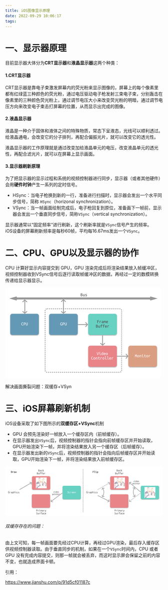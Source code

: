 ```yaml
---
title: iOS图像显示原理
date: 2022-09-29 10:06:17
tags:
---
```


# 一、显示器原理

目前显示器大体分为**CRT显示器**和**液晶显示器**这两个种类：

#### 1.CRT显示器

CRT显示器是靠电子束激发屏幕内的荧光粉来显示图像的，屏幕上的每个像素里都有红绿蓝三种颜色的荧光粉，通过电压驱动电子枪发射三束电子束，分别轰击在像素里的三种颜色荧光粉上，通过调节电压大小来改变荧光粉的明暗，通过调节电压方向来改变电子束击打屏幕的位置，从而显示出完成的图像。

#### 2.液晶显示器

液晶是一种介于固体和液体之间的特殊物质，常态下呈液态，光线可以顺利透过。给液晶通电，会改变它的分子排列，再配合偏振光片，就可以改变它的透光性。

液晶显示器的工作原理就是通过改变加给液晶单元的电压，改变液晶单元的透光性，再配合滤光片，就可以在屏幕上显示画面。

#### 3.显示器刷新原理

为了把显示器的显示过程和系统的视频控制器进行同步，显示器（或者其他硬件）会用**硬件时钟**产生一系列的定时信号。

- HSync：当电子枪换到新的一行，准备进行扫描时，显示器会发出一个水平同步信号，简称 `HSync`（horizonal synchronization）。
- VSync：当一帧画面绘制完成后，电子枪回复到原位，准备画下一帧前，显示器会发出一个垂直同步信号，简称`VSync`（vertical synchronization）。

显示器通常以“固定频率“进行刷新，这个刷新率就是`VSync`信号产生的频率。  
iOS设备的屏幕刷新频率是每秒60帧，平均每16.67ms发出一个`VSync`。

<!-- more -->

# 二、CPU、GPU以及显示器的协作

CPU 计算好显示内容提交到 GPU，GPU 渲染完成后将渲染结果放入帧缓冲区，视频控制器收到VSync信号后逐行读取帧缓冲区的数据，再经过一定的数模转换传递给显示器显示。

![2912639-8f22965938cf2e06.png](./iOS图像显示原理/2912639-8f22965938cf2e06.png)

解决画面撕裂问题：双缓存+VSyn

# 三、iOS屏幕刷新机制

iOS设备采取了如下图所示的**双缓存区+VSync**机制

- GPU 会预先渲染好一帧放入一个缓存区内（前帧缓存）。
- 在显示器发出`VSync`后，视频控制器的指针会指向前帧缓存区并开始读取，GPU开始渲染下一帧，并将渲染结果放入另一个缓存区（后帧缓存）。
- 在显示器发出新的`VSync`后，视频控制器的指针会指向后帧缓存区并开始读取，GPU开始渲染下一帧，并将渲染结果放入前帧缓存区。

![](./iOS图像显示原理/2912639-36340186a9e118ff.png)

###### 双缓存存在的问题：

由上文可知，每一帧画面要先经过CPU计算，再经过GPU渲染，最后存入缓存区供视频控制器读取。由于垂直同步的机制，如果在一个`VSync`时间内，CPU 或者 GPU 没有完成内容提交，则那一帧就会被丢弃，而这时显示屏会保留之前的内容不变，也就造成界面卡顿。

引用：

 https://www.jianshu.com/p/91d5cf01187c 
